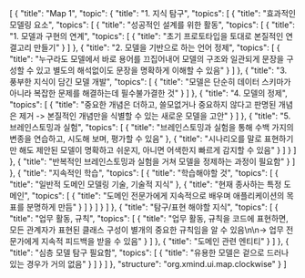 [
  {
    "title": "Map 1",
    "topic": {
      "title": "1. 지식 탐구",
      "topics": [
        {
          "title": "효과적인 모델링 요소",
          "topics": [
            {
              "title": "성공적인 설계를 위한 활동",
              "topics": [
                {
                  "title": "1. 모델과 구현의 연계",
                  "topics": [
                    {
                      "title": "초기 프로토타입을 토대로 본질적인 연결고리 만들기"
                    }
                  ]
                },
                {
                  "title": "2. 모델을 기반으로 하는 언어 정제",
                  "topics": [
                    {
                      "title": "누구라도 모델에서 바로 용어를 끄집어내어 모델의 구조와 일관되게 문장을 구성할 수 있고 별도의 해석없이도 문장을 명확하게 이해할 수 있음"
                    }
                  ]
                },
                {
                  "title": "3. 풍부한 지식이 담긴 모델 개발",
                  "topics": [
                    {
                      "title": "모델은 단순히 데이터 스키마가 아니라 복잡한 문제를 해결하는데 필수불가결한 것"
                    }
                  ]
                },
                {
                  "title": "4. 모델의 정제",
                  "topics": [
                    {
                      "title": "중요한 개념은 더하고, 쓸모없거나 중요하지 않다고 판명된 개념은 제거  -> 본질적인 개념만을 식별할 수 있는 새로운 모델을 고안"
                    }
                  ]
                },
                {
                  "title": "5. 브레인스토밍과 실험",
                  "topics": [
                    {
                      "title": "브레인스토밍과 실험을 통해 수백 가지의 변종을 연습하고, 시도해 보며, 평가할 수 있음"
                    },
                    {
                      "title": "시나리오를 말로 표현하기만 해도 제안된 모델이 명확하고 쉬운지, 아니면 어색한지 빠르게 감지할 수 있음"
                    }
                  ]
                }
              ]
            },
            {
              "title": "반복적인 브레인스토밍과 실험을 거쳐 모델을 정제하는 과정이 필요함"
            }
          ]
        },
        {
          "title": "지속적인 학습",
          "topics": [
            {
              "title": "학습해야할 것",
              "topics": [
                {
                  "title": "일반적 도메인 모델링 기술, 기술적 지식"
                },
                {
                  "title": "현재 종사하는 특정 도메인",
                  "topics": [
                    {
                      "title": "도메인 전문가에게 지속적으로 배우며 애플리케이션의 목표를 분명하게 만듬"
                    }
                  ]
                }
              ]
            }
          ]
        },
        {
          "title": "탐구/표현 해야할 지식",
          "topics": [
            {
              "title": "업무 활동, 규칙",
              "topics": [
                {
                  "title": "업무 활동, 규칙을 코드에 표현하면, 모든 관계자가 표현된 클래스 구성이 별개의 중요한 규칙임을 알 수 있음\n\n-> 업무 전문가에게 지속적 피드백을 받을 수 있음"
                }
              ]
            },
            {
              "title": "도메인 관련 엔티티"
            }
          ]
        },
        {
          "title": "심층 모델 탐구 필요함",
          "topics": [
            {
              "title": "유용한 모델은 겉으로 드러나 있는 경우가 거의 없음"
            }
          ]
        }
      ]
    },
    "structure": "org.xmind.ui.map.clockwise"
  }
]